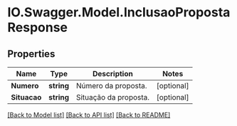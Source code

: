 # IO.Swagger.Model.InclusaoPropostaResponse
## Properties

Name | Type | Description | Notes
------------ | ------------- | ------------- | -------------
**Numero** | **string** | Número da proposta. | [optional] 
**Situacao** | **string** | Situação da proposta. | [optional] 

[[Back to Model list]](../README.md#documentation-for-models) [[Back to API list]](../README.md#documentation-for-api-endpoints) [[Back to README]](../README.md)


